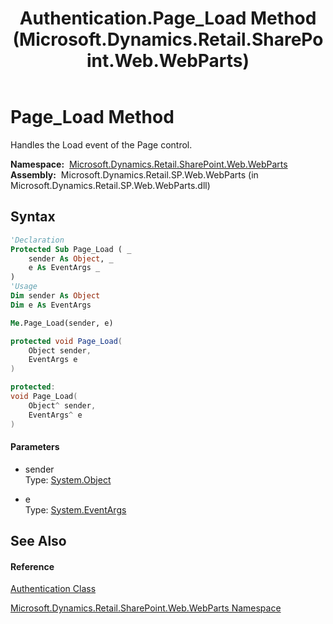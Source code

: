 ﻿---
title: Authentication.Page_Load Method  (Microsoft.Dynamics.Retail.SharePoint.Web.WebParts)
TOCTitle: Page_Load Method
ms:assetid: M:Microsoft.Dynamics.Retail.SharePoint.Web.WebParts.Authentication.Page_Load(System.Object,System.EventArgs)
ms:mtpsurl: https://technet.microsoft.com/en-us/library/microsoft.dynamics.retail.sharepoint.web.webparts.authentication.page_load(v=AX.60)
ms:contentKeyID: 62204427
ms.date: 05/18/2015
mtps_version: v=AX.60
f1_keywords:
- Microsoft.Dynamics.Retail.SharePoint.Web.WebParts.Authentication.Page_Load
dev_langs:
- CSharp
- C++
- VB
---

# Page\_Load Method

Handles the Load event of the Page control.

**Namespace:**  [Microsoft.Dynamics.Retail.SharePoint.Web.WebParts](microsoft-dynamics-retail-sharepoint-web-webparts-namespace.md)  
**Assembly:**  Microsoft.Dynamics.Retail.SP.Web.WebParts (in Microsoft.Dynamics.Retail.SP.Web.WebParts.dll)

## Syntax

``` vb
'Declaration
Protected Sub Page_Load ( _
    sender As Object, _
    e As EventArgs _
)
'Usage
Dim sender As Object
Dim e As EventArgs

Me.Page_Load(sender, e)
```

``` csharp
protected void Page_Load(
    Object sender,
    EventArgs e
)
```

``` c++
protected:
void Page_Load(
    Object^ sender, 
    EventArgs^ e
)
```

#### Parameters

  - sender  
    Type: [System.Object](https://technet.microsoft.com/en-us/library/e5kfa45b\(v=ax.60\))  

<!-- end list -->

  - e  
    Type: [System.EventArgs](https://technet.microsoft.com/en-us/library/118wxtk3\(v=ax.60\))  

## See Also

#### Reference

[Authentication Class](authentication-class-microsoft-dynamics-retail-sharepoint-web-webparts.md)

[Microsoft.Dynamics.Retail.SharePoint.Web.WebParts Namespace](microsoft-dynamics-retail-sharepoint-web-webparts-namespace.md)

